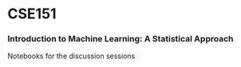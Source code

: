 # CSE151
### Introduction to Machine Learning: A Statistical Approach 
Notebooks for the discussion sessions
